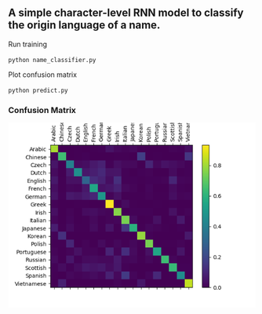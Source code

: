 ## A simple character-level RNN model to classify the origin language of a name.


Run training

`python name_classifier.py`

Plot confusion matrix

`python predict.py`

### Confusion Matrix
<img src="https://github.com/kvpratama/sequence_model/blob/master/name_classifier/confusion_matrix.png" width="512">
